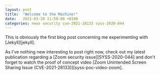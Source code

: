 ```yaml
---
layout: post
title:  "Welcome to the Machine!"
date:   2021-03-20 11:50:00 +0100
categories: news security cve-2021-28133 syss-2020-044
---
```

This is obviously the first blog post concerning me experimenting with [Jekyll][jekyll].

As I've nothing new interesting to post right now, check out my latest publication regarding a [Zoom security issue][SYSS-2020-044] and don't forget to watch the proof of concept video [Zoom Unintended Screen Sharing Issue (CVE-2021-28133)][syss-poc-video-zoom].
